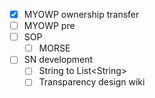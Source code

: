 - [x] MYOWP ownership transfer
- [ ] MYOWP pre
- [ ] SOP 
	- [ ] MORSE
- [ ] SN development
	- [ ] String to List\<String\>
	- [ ] Transparency design wiki